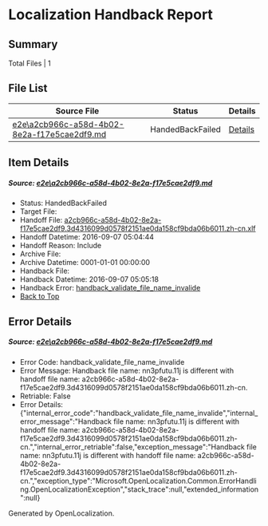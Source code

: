 # <a name='report-top'></a> Localization Handback Report

## Summary
 Total Files | 1

## File List
 Source File | Status | Details 
 ----------- | ------ | ------- 
 [e2e\a2cb966c-a58d-4b02-8e2a-f17e5cae2df9.md](https://github.com/OpenLocalizationTestOrg/ol-test0/blob/6a941fc92408f07bfeb20ee783c18b64b807fd24/e2e/a2cb966c-a58d-4b02-8e2a-f17e5cae2df9.md) | HandedBackFailed | [Details](#bf45fdfc7151aa460f9de0671c8ea5c297c082b21)

## Item Details
##### <a name='bf45fdfc7151aa460f9de0671c8ea5c297c082b21'></a> Source: [e2e\a2cb966c-a58d-4b02-8e2a-f17e5cae2df9.md](https://github.com/OpenLocalizationTestOrg/ol-test0/blob/6a941fc92408f07bfeb20ee783c18b64b807fd24/e2e/a2cb966c-a58d-4b02-8e2a-f17e5cae2df9.md)
* Status: HandedBackFailed
* Target File: 
* Handoff File: [a2cb966c-a58d-4b02-8e2a-f17e5cae2df9.3d4316099d0578f2151ae0da158cf9bda06b6011.zh-cn.xlf](https://github.com/OpenLocalizationTestOrg/ol-test0-handoff/blob/457a0010e6dca4b6accace9a7da7210074b2752a/ol-handoff/OpenLocalizationTestOrg/ol-test0-zhcn/ci/ht/a2cb966c-a58d-4b02-8e2a-f17e5cae2df9.3d4316099d0578f2151ae0da158cf9bda06b6011.zh-cn.xlf)
* Handoff Datetime: 2016-09-07 05:04:44
* Handoff Reason: Include
* Archive File: 
* Archive Datetime: 0001-01-01 00:00:00
* Handback File: 
* Handback Datetime: 2016-09-07 05:05:18
* Handback Error: [handback_validate_file_name_invalide](#bf45fdfc7151aa460f9de0671c8ea5c297c082b21handback_validate_file_name_invalide)
* [Back to Top](#report-top)


## Error Details
##### <a name='bf45fdfc7151aa460f9de0671c8ea5c297c082b21handback_validate_file_name_invalide'></a> Source: [e2e\a2cb966c-a58d-4b02-8e2a-f17e5cae2df9.md](#bf45fdfc7151aa460f9de0671c8ea5c297c082b21)
* Error Code: handback_validate_file_name_invalide
* Error Message: Handback file name: nn3pfutu.11j is different with handoff file name: a2cb966c-a58d-4b02-8e2a-f17e5cae2df9.3d4316099d0578f2151ae0da158cf9bda06b6011.zh-cn.
* Retriable: False
* Error Details: {"internal_error_code":"handback_validate_file_name_invalide","internal_error_message":"Handback file name: nn3pfutu.11j is different with handoff file name: a2cb966c-a58d-4b02-8e2a-f17e5cae2df9.3d4316099d0578f2151ae0da158cf9bda06b6011.zh-cn.","internal_error_retriable":false,"exception_message":"Handback file name: nn3pfutu.11j is different with handoff file name: a2cb966c-a58d-4b02-8e2a-f17e5cae2df9.3d4316099d0578f2151ae0da158cf9bda06b6011.zh-cn.","exception_type":"Microsoft.OpenLocalization.Common.ErrorHandling.OpenLocalizationException","stack_trace":null,"extended_information":null}


Generated by OpenLocalization.
